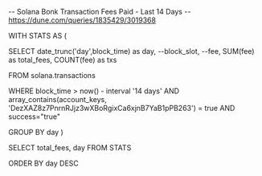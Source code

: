 -- Solana Bonk Transaction Fees Paid - Last 14 Days
-- https://dune.com/queries/1835429/3019368

WITH STATS AS (

SELECT  date_trunc('day',block_time) as day,
        --block_slot, 
        --fee,
        SUM(fee) as total_fees,
        COUNT(fee) as txs
        
FROM solana.transactions 

WHERE block_time > now() - interval '14 days'
AND array_contains(account_keys, 'DezXAZ8z7PnrnRJjz3wXBoRgixCa6xjnB7YaB1pPB263') = true
AND success="true"

GROUP BY day
)

SELECT total_fees, day
FROM STATS

ORDER BY day DESC